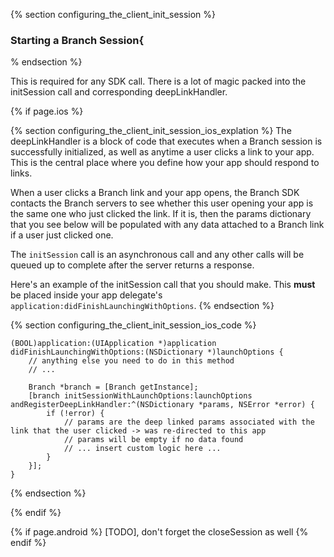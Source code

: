 {% section configuring_the_client_init_session %}
### Starting a Branch Session{
% endsection %}

This is required for any SDK call. There is a lot of magic packed into the initSession call and corresponding deepLinkHandler.

<!---    iOS -->
{% if page.ios %}

<!---       iOS explanation -->
{% section configuring_the_client_init_session_ios_explation %}
The deepLinkHandler is a block of code that executes when a Branch session is successfully initialized, as well as anytime a user clicks a link to your app. This is the central place where you define how your app should respond to links.

When a user clicks a Branch link and your app opens, the Branch SDK contacts the Branch servers to see whether this user opening your app is the same one who just clicked the link. If it is, then the params dictionary that you see below will be populated with any data attached to a Branch link if a user just clicked one.

The `initSession` call is an asynchronous call and any other calls will be queued up to complete after the server returns a response.

Here's an example of the initSession call that you should make. This **must** be placed inside your app delegate's `application:didFinishLaunchingWithOptions`.
{% endsection %}
<!---       /iOS explanation -->

<!---       iOS code -->
{% section configuring_the_client_init_session_ios_code %}

~~~ objc
(BOOL)application:(UIApplication *)application didFinishLaunchingWithOptions:(NSDictionary *)launchOptions {
	// anything else you need to do in this method
	// ...

	Branch *branch = [Branch getInstance];
	[branch initSessionWithLaunchOptions:launchOptions andRegisterDeepLinkHandler:^(NSDictionary *params, NSError *error) {
        if (!error) {
			// params are the deep linked params associated with the link that the user clicked -> was re-directed to this app
			// params will be empty if no data found
			// ... insert custom logic here ...
        }
	}];
}
~~~
{% endsection %}
<!---       /iOS code -->

{% endif %}
<!---    /iOS -->


{% if page.android %}
[TODO], don't forget the closeSession as well
{% endif %}